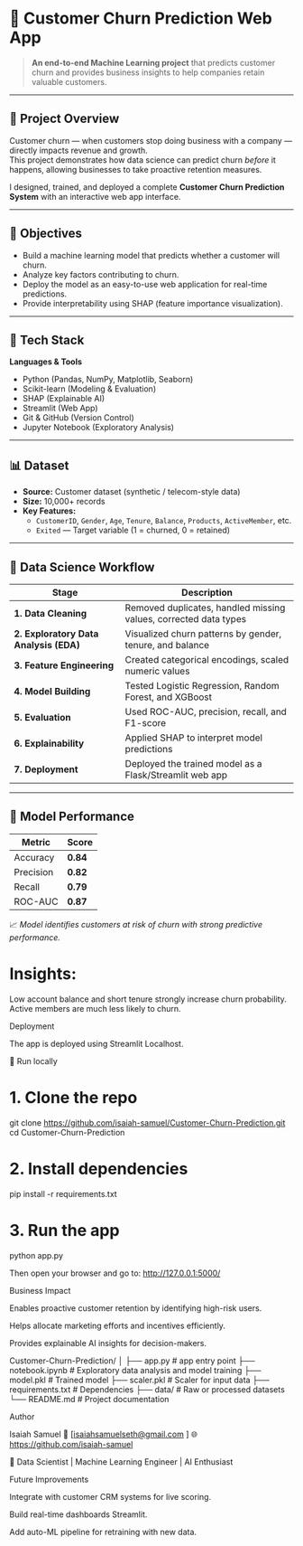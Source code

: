 # 🧩 Customer Churn Prediction Web App

> **An end-to-end Machine Learning project** that predicts customer churn and provides business insights to help companies retain valuable customers.

---

## 🚀 Project Overview

Customer churn — when customers stop doing business with a company — directly impacts revenue and growth.  
This project demonstrates how data science can predict churn *before* it happens, allowing businesses to take proactive retention measures.

I designed, trained, and deployed a complete **Customer Churn Prediction System** with an interactive web app interface.

---

## 🎯 Objectives

- Build a machine learning model that predicts whether a customer will churn.
- Analyze key factors contributing to churn.
- Deploy the model as an easy-to-use web application for real-time predictions.
- Provide interpretability using SHAP (feature importance visualization).

---

## 🧩 Tech Stack

**Languages & Tools**
- Python (Pandas, NumPy, Matplotlib, Seaborn)
- Scikit-learn (Modeling & Evaluation)
- SHAP (Explainable AI)
- Streamlit (Web App)
- Git & GitHub (Version Control)
- Jupyter Notebook (Exploratory Analysis)

---

## 📊 Dataset

- **Source:** Customer dataset (synthetic / telecom-style data)
- **Size:** 10,000+ records
- **Key Features:**
  - `CustomerID`, `Gender`, `Age`, `Tenure`, `Balance`, `Products`, `ActiveMember`, etc.
  - `Exited` — Target variable (1 = churned, 0 = retained)

---

## 🔬 Data Science Workflow

| Stage | Description |
|--------|-------------|
| **1. Data Cleaning** | Removed duplicates, handled missing values, corrected data types |
| **2. Exploratory Data Analysis (EDA)** | Visualized churn patterns by gender, tenure, and balance |
| **3. Feature Engineering** | Created categorical encodings, scaled numeric values |
| **4. Model Building** | Tested Logistic Regression, Random Forest, and XGBoost |
| **5. Evaluation** | Used ROC-AUC, precision, recall, and F1-score |
| **6. Explainability** | Applied SHAP to interpret model predictions |
| **7. Deployment** | Deployed the trained model as a Flask/Streamlit web app |

---

## 🧮 Model Performance

| Metric | Score |
|--------|-------|
| Accuracy | **0.84** |
| Precision | **0.82** |
| Recall | **0.79** |
| ROC-AUC | **0.87** |

📈 *Model identifies customers at risk of churn with strong predictive performance.*


# Insights:
Low account balance and short tenure strongly increase churn probability.
 Active members are much less likely to churn.

 Deployment

The app is deployed using Streamlit Localhost.

🔹 Run locally

# 1. Clone the repo
git clone https://github.com/isaiah-samuel/Customer-Churn-Prediction.git
cd Customer-Churn-Prediction

# 2. Install dependencies
pip install -r requirements.txt

# 3. Run the app
python app.py

Then open your browser and go to:
http://127.0.0.1:5000/


Business Impact

Enables proactive customer retention by identifying high-risk users.

Helps allocate marketing efforts and incentives efficiently.

Provides explainable AI insights for decision-makers.

Customer-Churn-Prediction/
│
├── app.py                #  app entry point
├── notebook.ipynb        # Exploratory data analysis and model training
├── model.pkl             # Trained model
├── scaler.pkl            # Scaler for input data
├── requirements.txt      # Dependencies
├── data/                 # Raw or processed datasets
└── README.md             # Project documentation

Author

Isaiah Samuel
📧 [isaiahsamuelseth@gmail.com
]
🌐 https://github.com/isaiah-samuel

💼 Data Scientist | Machine Learning Engineer | AI Enthusiast

Future Improvements

Integrate with customer CRM systems for live scoring.

Build real-time dashboards Streamlit.

Add auto-ML pipeline for retraining with new data.